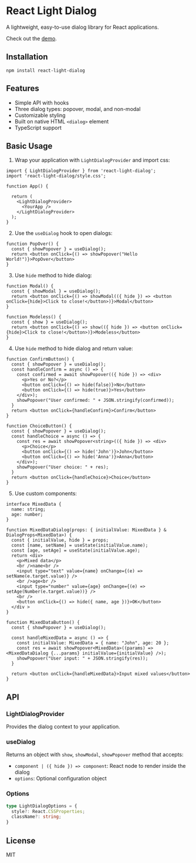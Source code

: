 # React Light Dialog

A lightweight, easy-to-use dialog library for React applications.

Check out the [demo](https://mohhh-ok.github.io/react-light-dialog/).

## Installation

```
npm install react-light-dialog
```

## Features

- Simple API with hooks
- Three dialog types: popover, modal, and non-modal
- Customizable styling
- Built on native HTML `<dialog>` element
- TypeScript support

## Basic Usage

1. Wrap your application with `LightDialogProvider` and import css:

```tsx
import { LightDialogProvider } from 'react-light-dialog';
import 'react-light-dialog/style.css';

function App() {

  return (
    <LightDialogProvider>
      <YourApp />
    </LightDialogProvider>
  );
}
```

2. Use the `useDialog` hook to open dialogs:

```tsx
function PopOver() {
  const { showPopover } = useDialog();
  return <button onClick={() => showPopover("Hello World!")}>PopOver</button>
}
```

3. Use `hide` method to hide dialog:

```tsx
function Modal() {
  const { showModal } = useDialog();
  return <button onClick={() => showModal(({ hide }) => <button onClick={hide}>Click to close!</button>)}>Modal</button>
}

function Modeless() {
  const { show } = useDialog();
  return <button onClick={() => show(({ hide }) => <button onClick={hide}>Click to close!</button>)}>Modeless</button>
}
```

4. Use `hide` method to hide dialog and return value:

```tsx
function ConfirmButton() {
  const { showPopover } = useDialog();
  const handleConfirm = async () => {
    const confirmed = await showPopover(({ hide }) => <div>
      <p>Yes or No?</p>
      <button onClick={() => hide(false)}>No</button>
      <button onClick={() => hide(true)}>Yes</button>
    </div>);
    showPopover("User confirmed: " + JSON.stringify(confirmed));
  }
  return <button onClick={handleConfirm}>Confirm</button>
}

function ChoiceButton() {
  const { showPopover } = useDialog();
  const handleChoice = async () => {
    const res = await showPopover<string>(({ hide }) => <div>
      <p>Choice</p>
      <button onClick={() => hide('John')}>John</button>
      <button onClick={() => hide('Anna')}>Anna</button>
    </div>);
    showPopover("User choice: " + res);
  }
  return <button onClick={handleChoice}>Choice</button>
}
```

5. Use custom components:

```tsx
interface MixedData {
  name: string;
  age: number;
}

function MixedDataDialog(props: { initialValue: MixedData } & DialogProps<MixedData>) {
  const { initialValue, hide } = props;
  const [name, setName] = useState(initialValue.name);
  const [age, setAge] = useState(initialValue.age);
  return <div>
    <p>Mixed data</p>
    <br />name<br />
    <input type="text" value={name} onChange={(e) => setName(e.target.value)} />
    <br />age<br />
    <input type="number" value={age} onChange={(e) => setAge(Number(e.target.value))} />
    <br />
    <button onClick={() => hide({ name, age })}>OK</button>
  </div >
}

function MixedDataButton() {
  const { showPopover } = useDialog();

  const handleMixedData = async () => {
    const initialValue: MixedData = { name: "John", age: 20 };
    const res = await showPopover<MixedData>((params) => <MixedDataDialog {...params} initialValue={initialValue} />);
    showPopover("User input: " + JSON.stringify(res));
  }

  return <button onClick={handleMixedData}>Input mixed values</button>
}
```

## API

### LightDialogProvider

Provides the dialog context to your application.

### useDialog

Returns an object with `show`, `showModal`, `showPopover` method that accepts:
- `component | ({ hide }) => component`: React node to render inside the dialog
- `options`: Optional configuration object


### Options

```typescript
type LightDialogOptions = {
  style?: React.CSSProperties;
  className?: string;
}
```

## License

MIT